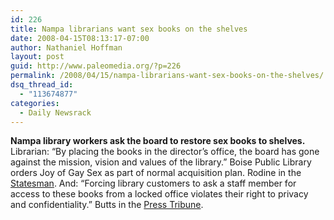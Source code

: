 ```yaml
---
id: 226
title: Nampa librarians want sex books on the shelves
date: 2008-04-15T08:13:17-07:00
author: Nathaniel Hoffman
layout: post
guid: http://www.paleomedia.org/?p=226
permalink: /2008/04/15/nampa-librarians-want-sex-books-on-the-shelves/
dsq_thread_id:
  - "113674877"
categories:
  - Daily Newsrack
---
```

**Nampa library workers ask the board to restore sex books to shelves.** Librarian: &#8220;By placing the books in the director&#8217;s office, the board has gone against the mission, vision and values of the library.&#8221; Boise Public Library orders Joy of Gay Sex as part of normal acquisition plan. Rodine in the [Statesman](http://www.idahostatesman.com/newsupdates/story/352380.html). And: “Forcing library customers to ask a staff member for access to these books from a locked office violates their right to privacy and confidentiality.” Butts in the [Press Tribune](http://www.idahopress.com/?id=7571).